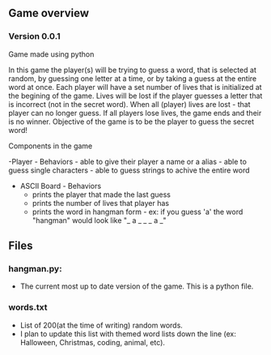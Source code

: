 ## Game overview 
### Version 0.0.1

Game made using python

In this game the player(s) will be trying to guess a word, that is selected at random, by guessing one letter at a time, or by taking a guess at the entire word at once.
Each player will have a set number of lives that is initialized at the begining of the game.
Lives will be lost if the player guesses a letter that is incorrect (not in the secret word).
When all (player) lives are lost - that player can no longer guess.
If all players lose lives, the game ends and their is no winner.
Objective of the game is to be the player to guess the secret word!

Components in the game

-Player - Behaviors
	- able to give their player a name or a alias
	- able to guess single characters
	- able to guess strings to achive the entire word
	
- ASCII Board - Behaviors
	- prints the player that made the last guess
	- prints the number of lives that player has
	- prints the word in hangman form
    		- ex: if you guess 'a' the word "hangman" would look like "_ a _ _ _ a _"
	
## Files	
  
### hangman.py: 
- The current most up to date version of the game. This is a python file.

### words.txt
- List of 200(at the time of writing) random words.
 - I plan to update this list with themed word lists down the line (ex: Halloween, Christmas, coding, animal, etc).
	
